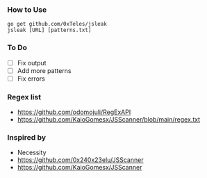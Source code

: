 ### How to Use
```
go get github.com/0xTeles/jsleak
jsleak [URL] [patterns.txt]
```
### To Do
- [ ] Fix output
- [ ] Add more patterns
- [ ] Fix errors

### Regex list
- https://github.com/odomojuli/RegExAPI
- https://github.com/KaioGomesx/JSScanner/blob/main/regex.txt
### Inspired by 
- Necessity
- https://github.com/0x240x23elu/JSScanner
- https://github.com/KaioGomesx/JSScanner
